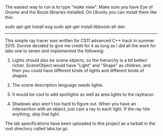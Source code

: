 The easiest way to run is to type "make view". Make sure you have Eye of Gnome
and the Boost libraries installed. On Ubuntu you can install them like this: 
  
  sudo apt-get install eog
  sudo apt-get install libboost-all-dev
  
--------------------------------------------------------------------------------

This simple ray tracer was written for CS11 advanced C++ track in summer
2015. Donnie decided to give me credit for it as long as I did all the
work for labs one to seven and implemented the following: 

1)  Lights should also be scene objects, so the hierarchy is a bit better/
    richer.  SceneObject would have "Light" and "Shape" as children, and then 
    you could have different kinds of lights and different kinds of shapes.

2)  The scene description language needs lights.

3)  It would be cool to add spotlights as well as area lights to the raytracer.

4)  Shadows also aren't too hard to figure out.  When you have an intersection 
    with an object, just cast a ray to each light.  If the ray hits anything, 
    skip that light.
    
The lab specifications have been uploaded to this project as a tarball in the
root directory called labs.tar.gz.

